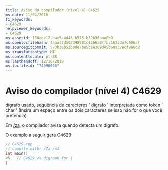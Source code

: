 ```yaml
---
title: Aviso do compilador (nível 4) C4629
ms.date: 11/04/2016
f1_keywords:
- C4629
helpviewer_keywords:
- C4629
ms.assetid: 158cde12-bae5-4d43-b575-b52b35aaa0b9
ms.openlocfilehash: 4aaaf3d592398981c1266a0ffbc1625da7d906af
ms.sourcegitcommit: 573b36b52b0de7be5cae309d45b68ac7ecf9a6d8
ms.translationtype: MT
ms.contentlocale: pt-BR
ms.lasthandoff: 12/10/2019
ms.locfileid: "74990626"
---
```

# <a name="compiler-warning-level-4-c4629"></a>Aviso do compilador (nível 4) C4629

dígrafo usado, sequência de caracteres ' dígrafo ' interpretada como token ' char ' (Insira um espaço entre os dois caracteres se isso não for o que você pretendia)

Em [/za](../../build/reference/za-ze-disable-language-extensions.md), o compilador avisa quando detecta um digrafo.

O exemplo a seguir gera C4629:

```cpp
// C4629.cpp
// compile with: /Za /W4
int main()
<%   // C4629 <% digraph for {
}
```
